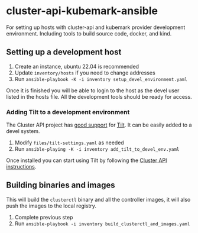 # cluster-api-kubemark-ansible

For setting up hosts with cluster-api and kubemark provider development
environment. Including tools to build source code, docker, and kind.

## Setting up a development host

1. Create an instance, ubuntu 22.04 is recommended
2. Update `inventory/hosts` if you need to change addresses
3. Run `ansible-playbook -K -i inventory setup_devel_environment.yaml`

Once it is finished you will be able to login to the host as the devel user
listed in the hosts file. All the development tools should be ready for access.

### Adding Tilt to a development environment

The Cluster API project has [good support][capitilt]
for [Tilt](https://tilt.dev/). It can be easily added to a devel system.

1. Modify `files/tilt-settings.yaml` as needed
2. Run `ansible-playing -K -i inventory add_tilt_to_devel_env.yaml`

Once installed you can start using Tilt by following the
[Cluster API instructions][capitilt].

## Building binaries and images

This will build the `clusterctl` binary and all the controller images, it will
also push the images to the local registry.

1. Complete previous step
2. Run `ansible-playbook -i inventory build_clusterctl_and_images.yaml`

[capitilt]: https://cluster-api.sigs.k8s.io/developer/tilt.html
